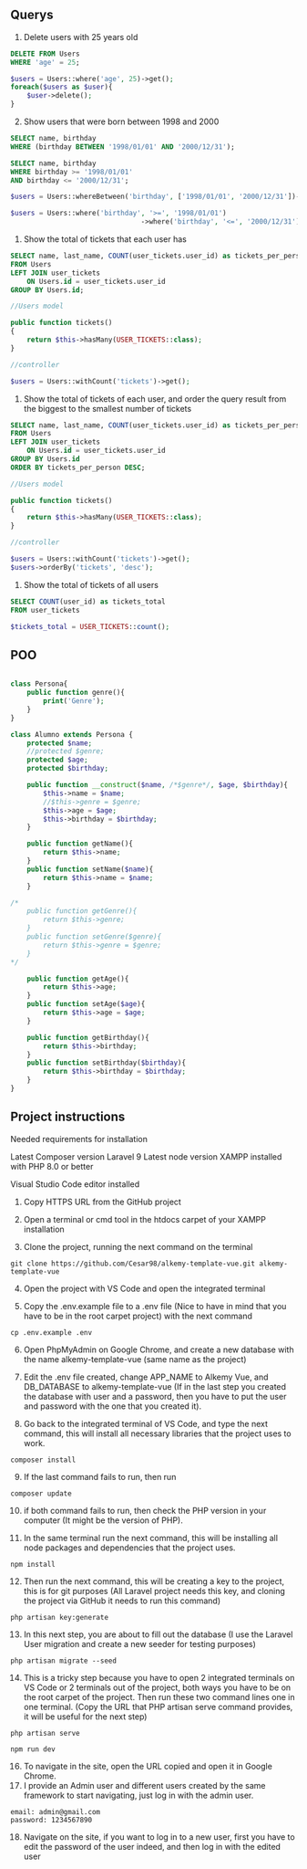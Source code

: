 ## Querys

1. Delete users with 25 years old

```sql
DELETE FROM Users 
WHERE 'age' = 25;
```

```php
$users = Users::where('age', 25)->get();
foreach($users as $user){
	$user->delete();
}
```

2. Show users that were born between 1998 and 2000

```sql
SELECT name, birthday 
WHERE (birthday BETWEEN '1998/01/01' AND '2000/12/31');

SELECT name, birthday
WHERE birthday >= '1998/01/01' 
AND birthday <= '2000/12/31';
```

```php
$users = Users::whereBetween('birthday', ['1998/01/01', '2000/12/31'])->get();

$users = Users::where('birthday', '>=', '1998/01/01')
								->where('birthday', '<=', '2000/12/31')->get();
```

1. Show the total of tickets that each user has

```sql
SELECT name, last_name, COUNT(user_tickets.user_id) as tickets_per_person
FROM Users
LEFT JOIN user_tickets
	ON Users.id = user_tickets.user_id
GROUP BY Users.id;
```

```php
//Users model

public function tickets()
{
    return $this->hasMany(USER_TICKETS::class);
}

//controller

$users = Users::withCount('tickets')->get(); 
```

1. Show the total of tickets of each user, and order the query result from the biggest to the smallest number of tickets

```sql
SELECT name, last_name, COUNT(user_tickets.user_id) as tickets_per_person
FROM Users
LEFT JOIN user_tickets
	ON Users.id = user_tickets.user_id
GROUP BY Users.id
ORDER BY tickets_per_person DESC;
```

```php
//Users model

public function tickets()
{
    return $this->hasMany(USER_TICKETS::class);
}

//controller

$users = Users::withCount('tickets')->get();
$users->orderBy('tickets', 'desc'); 
```

1. Show the total of tickets of all users

```sql
SELECT COUNT(user_id) as tickets_total 
FROM user_tickets
```

```php
$tickets_total = USER_TICKETS::count();
```

## POO

```php

class Persona{
	public function genre(){
		print('Genre');
	}
}

class Alumno extends Persona {
	protected $name;
	//protected $genre;
	protected $age;
	protected $birthday;

	public function __construct($name, /*$genre*/, $age, $birthday){
		$this->name = $name;
		//$this->genre = $genre;
		$this->age = $age;
		$this->birthday = $birthday;
	}

	public function getName(){
		return $this->name;
	}
	public function setName($name){
		return $this->name = $name;
	}

/*
	public function getGenre(){
		return $this->genre;
	}
	public function setGenre($genre){
		return $this->genre = $genre;
	}
*/

	public function getAge(){
		return $this->age;
	}
	public function setAge($age){
		return $this->age = $age;
	}

	public function getBirthday(){
		return $this->birthday;
	}
	public function setBirthday($birthday){
		return $this->birthday = $birthday;
	}
}

```

## Project instructions

Needed requirements for installation

Latest Composer version
Laravel 9
Latest node version
XAMPP installed with PHP 8.0 or better

Visual Studio Code editor installed

1. Copy HTTPS URL from the GitHub project

2. Open a terminal or cmd tool in the htdocs carpet of your XAMPP installation

3. Clone the project, running the next command on the terminal

```
git clone https://github.com/Cesar98/alkemy-template-vue.git alkemy-template-vue
```

4. Open the project with VS Code and open the integrated terminal

5. Copy the .env.example file to a .env file (Nice to have in mind that you have to be in the root carpet project) with the next command

```
cp .env.example .env
```

6. Open PhpMyAdmin on Google Chrome, and create a new database with the name alkemy-template-vue (same name as the project)

7. Edit the .env file created, change APP_NAME to Alkemy Vue, and DB_DATABASE to alkemy-template-vue (If in the last step you created the database with user and a password, then you have to put the user and password with the one that you created it).

8. Go back to the integrated terminal of VS Code, and type the next command, this will install all necessary libraries that the project uses to work.

```
composer install
```

9. If the last command fails to run, then run

```
composer update
```

10. if both command fails to run, then check the PHP version in your computer (It might be the version of PHP).

11. In the same terminal run the next command, this will be installing all node packages and dependencies that the project uses.

```
npm install
```

12. Then run the next command, this will be creating a key to the project, this is for git purposes (All Laravel project needs this key, and cloning the project via GitHub it needs to run this command)

```
php artisan key:generate
```

13. In this next step, you are about to fill out the database (I use the Laravel User migration and create a new seeder for testing purposes)

```
php artisan migrate --seed
```

14. This is a tricky step because you have to open 2 integrated terminals on VS Code or 2 terminals out of the project, both ways you have to be on the root carpet of the project. Then run these two command lines one in one terminal. (Copy the URL that PHP artisan serve command provides, it will be useful for the next step)

```
php artisan serve
```

```
npm run dev
```

16. To navigate in the site, open the URL copied and open it in Google Chrome.
17. I provide an Admin user and different users created by the same framework to start navigating, just log in with the admin user.

```
email: admin@gmail.com
password: 1234567890
```

18. Navigate on the site, if you want to log in to a new user, first you have to edit the password of the user indeed, and then log in with the edited user
